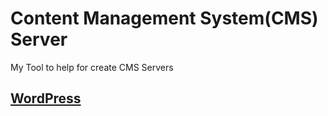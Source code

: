 # Content Management System(CMS) Server

My Tool to help for create CMS Servers

## [WordPress](/technology/wordpress/README.md)

